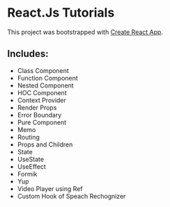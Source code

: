 # React.Js Tutorials

This project was bootstrapped with [Create React App](https://github.com/facebook/create-react-app).

## Includes:
- Class Component
- Function Component
- Nested Component
- HOC Component
- Context Provider
- Render Props
- Error Boundary
- Pure Component
- Memo
- Routing
- Props and Children
- State
- UseState
- UseEffect
- Formik
- Yup
- Video Player using Ref
- Custom Hook of Speach Rechognizer


